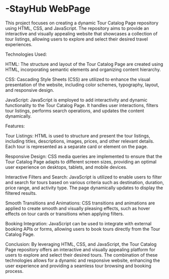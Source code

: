 # -StayHub WebPage
This project focuses on creating a dynamic Tour Catalog Page repository using HTML, CSS, and JavaScript. The repository aims to provide an interactive and visually appealing website that showcases a collection of tour listings, allowing users to explore and select their desired travel experiences.

Technologies Used:

HTML: The structure and layout of the Tour Catalog Page are created using HTML, incorporating semantic elements and organizing content hierarchy.

CSS: Cascading Style Sheets (CSS) are utilized to enhance the visual presentation of the website, including color schemes, typography, layout, and responsive design.

JavaScript: JavaScript is employed to add interactivity and dynamic functionality to the Tour Catalog Page. It handles user interactions, filters tour listings, performs search operations, and updates the content dynamically.

Features:

Tour Listings: HTML is used to structure and present the tour listings, including titles, descriptions, images, prices, and other relevant details. Each tour is represented as a separate card or element on the page.

Responsive Design: CSS media queries are implemented to ensure that the Tour Catalog Page adapts to different screen sizes, providing an optimal user experience on desktops, tablets, and mobile devices.

Interactive Filters and Search: JavaScript is utilized to enable users to filter and search for tours based on various criteria such as destination, duration, price range, and activity type. The page dynamically updates to display the filtered results.

Smooth Transitions and Animations: CSS transitions and animations are applied to create smooth and visually pleasing effects, such as hover effects on tour cards or transitions when applying filters.

Booking Integration: JavaScript can be used to integrate with external booking APIs or forms, allowing users to book tours directly from the Tour Catalog Page.

Conclusion:
By leveraging HTML, CSS, and JavaScript, the Tour Catalog Page repository offers an interactive and visually appealing platform for users to explore and select their desired tours. The combination of these technologies allows for a dynamic and responsive website, enhancing the user experience and providing a seamless tour browsing and booking process.
